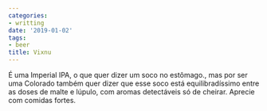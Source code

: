 ```yaml
---
categories:
- writting
date: '2019-01-02'
tags:
- beer
title: Vixnu
---
```


É uma Imperial IPA, o que quer dizer um soco no estômago., mas por ser uma Colorado também quer dizer que esse soco está equilibradíssimo entre as doses de malte e lúpulo, com aromas detectáveis só de cheirar. Aprecie com comidas fortes.